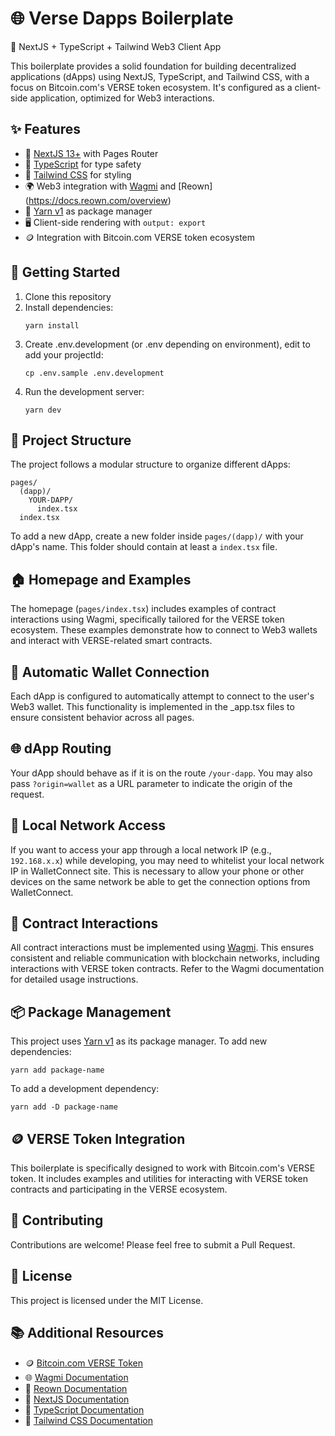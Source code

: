 # 🌐 Verse Dapps Boilerplate

📱 NextJS + TypeScript + Tailwind Web3 Client App

This boilerplate provides a solid foundation for building decentralized applications (dApps) using NextJS, TypeScript, and Tailwind CSS, with a focus on Bitcoin.com's VERSE token ecosystem. It's configured as a client-side application, optimized for Web3 interactions.

## ✨ Features

- 🚀 [NextJS 13+](https://nextjs.org/docs) with Pages Router
- 🦾 [TypeScript](https://www.typescriptlang.org/docs/) for type safety
- 🎨 [Tailwind CSS](https://tailwindcss.com/docs) for styling
- 🌍 Web3 integration with [Wagmi](https://wagmi.sh/) and [Reown] (https://docs.reown.com/overview)
- 🧶 [Yarn v1](https://classic.yarnpkg.com/en/docs) as package manager
- 🖥️ Client-side rendering with `output: export`
- 🪙 Integration with Bitcoin.com VERSE token ecosystem

## 🚀 Getting Started

1. Clone this repository
2. Install dependencies:
   ```
   yarn install
   ```
3. Create .env.development (or .env depending on environment), edit to add your projectId:
   ```
   cp .env.sample .env.development
   ```
4. Run the development server:
   ```
   yarn dev
   ```

## 📁 Project Structure

The project follows a modular structure to organize different dApps:

```
pages/
  (dapp)/
    YOUR-DAPP/
      index.tsx
  index.tsx
```

To add a new dApp, create a new folder inside `pages/(dapp)/` with your dApp's name. This folder should contain at least a `index.tsx` file.

## 🏠 Homepage and Examples

The homepage (`pages/index.tsx`) includes examples of contract interactions using Wagmi, specifically tailored for the VERSE token ecosystem. These examples demonstrate how to connect to Web3 wallets and interact with VERSE-related smart contracts.

## 🔌 Automatic Wallet Connection

Each dApp is configured to automatically attempt to connect to the user's Web3 wallet. This functionality is implemented in the _app.tsx files to ensure consistent behavior across all pages.

## 🌐 dApp Routing

Your dApp should behave as if it is on the route `/your-dapp`. You may also pass `?origin=wallet` as a URL parameter to indicate the origin of the request.

## 📱 Local Network Access

If you want to access your app through a local network IP (e.g., `192.168.x.x`) while developing, you may need to whitelist your local network IP in WalletConnect site. This is necessary to allow your phone or other devices on the same network be able to get the connection options from WalletConnect.

## 🤝 Contract Interactions

All contract interactions must be implemented using [Wagmi](https://wagmi.sh/). This ensures consistent and reliable communication with blockchain networks, including interactions with VERSE token contracts. Refer to the Wagmi documentation for detailed usage instructions.

## 📦 Package Management

This project uses [Yarn v1](https://classic.yarnpkg.com/en/docs) as its package manager. To add new dependencies:

```
yarn add package-name
```

To add a development dependency:

```
yarn add -D package-name
```

## 🪙 VERSE Token Integration

This boilerplate is specifically designed to work with Bitcoin.com's VERSE token. It includes examples and utilities for interacting with VERSE token contracts and participating in the VERSE ecosystem.

## 🤝 Contributing

Contributions are welcome! Please feel free to submit a Pull Request.

## 📜 License

This project is licensed under the MIT License.

## 📚 Additional Resources

- 🪙 [Bitcoin.com VERSE Token](https://verse.bitcoin.com/)
- 🌐 [Wagmi Documentation](https://wagmi.sh/)
- 🔗 [Reown Documentation](https://docs.reown.com/overview)
- 🚀 [NextJS Documentation](https://nextjs.org/docs)
- 🦾 [TypeScript Documentation](https://www.typescriptlang.org/docs/)
- 🎨 [Tailwind CSS Documentation](https://tailwindcss.com/docs)
